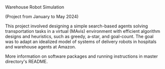 Warehouse Robot Simulation

(Project from January to May 2024)

This project involved designing a simple search-based agents solving transportation tasks in a virtual (MAvis) environment with efficient algorithm designs and heuristics, such as greedy, a-star, and goal-count. 
The goal was to adapt an idealized model of systems of delivery robots in hospitals and warehouse agents at Amazon. 

More information on software packages and running instructions in master directory's README.
